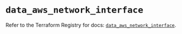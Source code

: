 # `data_aws_network_interface`

Refer to the Terraform Registry for docs: [`data_aws_network_interface`](https://registry.terraform.io/providers/hashicorp/aws/4.67.0/docs/data-sources/network_interface).
